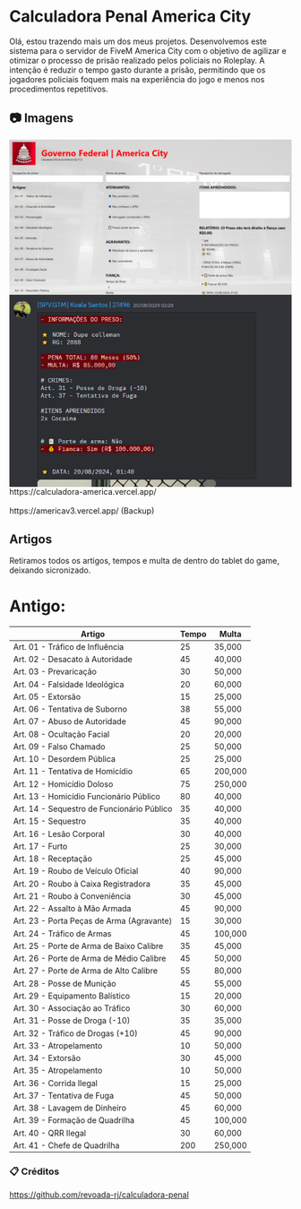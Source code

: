 # Calculadora Penal America City

Olá, estou trazendo mais um dos meus projetos. Desenvolvemos este sistema para o servidor de FiveM America City com o objetivo de agilizar e otimizar o processo de prisão realizado pelos policiais no Roleplay. A intenção é reduzir o tempo gasto durante a prisão, permitindo que os jogadores policiais foquem mais na experiência do jogo e menos nos procedimentos repetitivos.

## 📷 Imagens

<img align="center" src="1.png">
<img align="center" src="2.png">
https://calculadora-america.vercel.app/
<br></br>
https://americav3.vercel.app/ (Backup)

## Artigos

Retiramos todos os artigos, tempos e multa de dentro do tablet  do game, deixando sicronizado.

# Antigo:

|  Artigo | Tempo | Multa |
| ------------- | ------------- | ------------- |
Art. 01 - Tráfico de Influência	| 25 |	35,000
Art. 02 - Desacato à Autoridade	| 45 |	40,000
Art. 03 - Prevaricação	| 30 |	50,000
Art. 04 - Falsidade Ideológica	| 20 |	60,000
Art. 05 - Extorsão	| 15 |	25,000
Art. 06 - Tentativa de Suborno	| 38 |	55,000
Art. 07 - Abuso de Autoridade	| 45 |	90,000
Art. 08 - Ocultação Facial	| 20 |	20,000
Art. 09 - Falso Chamado	| 25 |	50,000
Art. 10 - Desordem Pública	| 25 |	25,000
Art. 11 - Tentativa de Homicídio	| 65 |	200,000
Art. 12 - Homicídio Doloso	| 75 |	250,000
Art. 13 - Homicídio Funcionário Público	| 80 |	40,000
Art. 14 - Sequestro de Funcionário Público	| 35 |	40,000
Art. 15 - Sequestro	| 35 |	40,000
Art. 16 - Lesão Corporal	| 30 |	40,000
Art. 17 - Furto	| 25 |	30,000
Art. 18 - Receptação	| 25 |	45,000
Art. 19 - Roubo de Veículo Oficial	| 40 |	90,000
Art. 20 - Roubo à Caixa Registradora	| 35 |	45,000
Art. 21 - Roubo à Conveniência	| 30 |	45,000
Art. 22 - Assalto à Mão Armada	| 45 |	90,000
Art. 23 - Porta Peças de Arma (Agravante)	| 15 |	30,000
Art. 24 - Tráfico de Armas	| 45 |	100,000
Art. 25 - Porte de Arma de Baixo Calibre	| 35 |	45,000
Art. 26 - Porte de Arma de Médio Calibre	| 45 |	50,000
Art. 27 - Porte de Arma de Alto Calibre	| 55 |	80,000
Art. 28 - Posse de Munição	| 45 |	55,000
Art. 29 - Equipamento Balístico	| 15 |	20,000
Art. 30 - Associação ao Tráfico	| 30 |	60,000
Art. 31 - Posse de Droga (-10)	| 35 |	35,000
Art. 32 - Tráfico de Drogas (+10)	| 45 |	90,000
Art. 33 - Atropelamento	| 10 |	50,000
Art. 34 - Extorsão	| 30 |	45,000
Art. 35 - Atropelamento	| 10 |	50,000
Art. 36 - Corrida Ilegal	| 15 |	25,000
Art. 37 - Tentativa de Fuga	| 45 |	50,000
Art. 38 - Lavagem de Dinheiro	| 45 |	60,000
Art. 39 - Formação de Quadrilha	| 45 |	100,000
Art. 40 - QRR Ilegal	| 30 |	60,000
Art. 41 - Chefe de Quadrilha	| 200 |	250,000



### 📋 Créditos

https://github.com/revoada-rj/calculadora-penal

